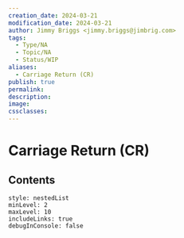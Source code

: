 ```yaml
---
creation_date: 2024-03-21
modification_date: 2024-03-21
author: Jimmy Briggs <jimmy.briggs@jimbrig.com>
tags:
  - Type/NA
  - Topic/NA
  - Status/WIP
aliases:
  - Carriage Return (CR)
publish: true
permalink:
description:
image:
cssclasses:
---
```



# Carriage Return (CR)

## Contents

```table-of-contents
style: nestedList
minLevel: 2
maxLevel: 10
includeLinks: true
debugInConsole: false
```
